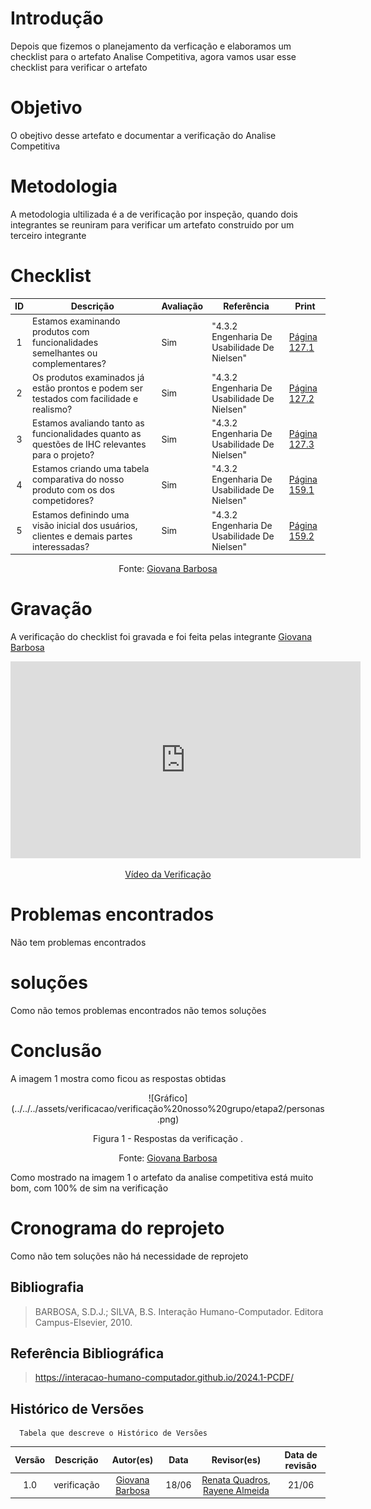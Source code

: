 # Introdução
Depois que fizemos o planejamento da verficação e elaboramos um checklist para o artefato Analise Competitiva, agora vamos usar esse checklist para verificar o artefato

# Objetivo
O obejtivo desse artefato e documentar a verificação do Analise Competitiva

# Metodologia
A metodologia ultilizada é a de verificação por inspeção, quando dois integrantes se reuniram para verificar um artefato construido por um terceiro integrante

# Checklist
| ID | Descrição | Avaliação | Referência | Print |
| :----: | --------- | ---------- | ----------- | ------- |
| 1 | Estamos examinando produtos com funcionalidades semelhantes ou complementares? |  Sim| "4.3.2 Engenharia De Usabilidade De Nielsen" | [Página 127.1](../../../assets/verificacao/verificação%20nosso%20grupo/etapa2/Pagina127.1.png) |
| 2 | Os produtos examinados já estão prontos e podem ser testados com facilidade e realismo? | Sim| "4.3.2 Engenharia De Usabilidade De Nielsen" | [Página 127.2](../../../assets/verificacao/verificação%20nosso%20grupo/etapa2/Pagina127.2.png) |
| 3 | Estamos avaliando tanto as funcionalidades quanto as questões de IHC relevantes para o projeto? |Sim | "4.3.2 Engenharia De Usabilidade De Nielsen" | [Página 127.3](../../../assets/verificacao/verificação%20nosso%20grupo/etapa2/Pagina127.3.png) |
| 4 | Estamos criando uma tabela comparativa do nosso produto com os dos competidores? |Sim | "4.3.2 Engenharia De Usabilidade De Nielsen" | [Página 159.1](../../../assets/verificacao/verificação%20nosso%20grupo/etapa2/Pagina159.1.png) |
| 5 | Estamos definindo uma visão inicial dos usuários, clientes e demais partes interessadas? |Sim | "4.3.2 Engenharia De Usabilidade De Nielsen" | [Página 159.2](../../../assets/verificacao/verificação%20nosso%20grupo/etapa2/Pagina159.2.png) |


<center> <p>Fonte: <a href="https://github.com/gio221">Giovana Barbosa</a></p></center>

# Gravação
A verificação do checklist foi gravada e foi feita pelas integrante [Giovana Barbosa](https://github.com/gio221)

<p style="text-align: center"><iframe width="560" height="315" src="https://www.youtube.com/embed/DHpLxg-jULs" title="YouTube video player" frameborder="0" allow="accelerometer; autoplay; clipboard-write; encrypted-media; gyroscope; picture-in-picture; web-share" referrerpolicy="strict-origin-when-cross-origin" allowfullscreen></iframe></p>
<p style="text-align: center"><a href="https://youtu.be/DHpLxg-jULs" target="blanket">Vídeo da Verificação</a></p>

# Problemas encontrados

Não tem problemas encontrados

# soluções
Como não temos problemas encontrados não temos soluções


# Conclusão
A imagem 1 mostra como ficou as respostas obtidas
<center>
![Gráfico](../../../assets/verificacao/verificação%20nosso%20grupo/etapa2/personas.png)
<div align="center">
<p> Figura 1 - Respostas da verificação .</p>
 <center>  <p>Fonte: <a href="https://github.com/gio221">Giovana Barbosa</a></p></center>        
</div></center>

Como mostrado na imagem 1 o artefato da analise competitiva está muito bom, com 100% de sim na verificação

# Cronograma do reprojeto
Como não tem soluções não há necessidade de reprojeto

## Bibliografia
> BARBOSA, S.D.J.; SILVA, B.S. Interação Humano-Computador. Editora Campus-Elsevier, 2010.

## Referência Bibliográfica

> https://interacao-humano-computador.github.io/2024.1-PCDF/

## Histórico de Versões
      Tabela que descreve o Histórico de Versões

|     Versão       |     Descrição      |      Autor(es)      | Data           |  Revisor(es)          |Data de revisão|
| :----------------------------------------------------------: | :-------------------------------: | :-------------------------------------------------: | :-------------------------------: |  :-------------------------------: | :-------------------------------: |
| 1.0 | verificação |[Giovana Barbosa](https://github.com/gio221) | 18/06 |  [Renata Quadros](https://github.com/Renatinha28), [Rayene Almeida](https://github.com/rayenealmeida)| 21/06|
